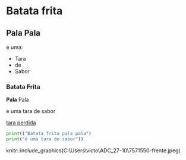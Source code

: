 # Batata frita 

## Pala Pala

e uma:
- Tara
- de 
- Sabor

### Batata Frita

**Pala** Pala

e uma tara de sabor

[tara perdida](https://www.youtube.com/watch?v=WKM07iNFoKY)

```python
print(("Batata frita pala pala")
print("é uma tara de sabor"))
```

knitr::include_graphics(C:\Users\victo\ADC_27-10\7571550-frente.jpeg)